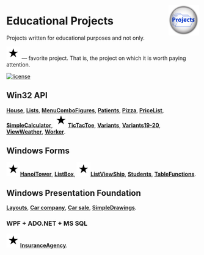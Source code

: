 <a href="https://github.com/AlexeyBuryanov/EducationalProjects/"><img
  src="projects.jpg" alt="Repository Icon"
  width="80" height="80" align="right"></a>
# Educational Projects
Projects written for educational purposes and not only.

[favorite-image]: ic_star_rate_black_18px.svg
![favorite-proj][favorite-image] — favorite project. That is, the project on which it is worth paying attention.
  
[license-image]: https://img.shields.io/npm/l/normalize.css.svg?style=flat
[license-url]: LICENSE
[![license][license-image]][license-url]

## Win32 API
**[House](Win32API/House/)**, **[Lists](Win32API/Lists/)**, **[MenuComboFigures](Win32API/MenuComboFigures/)**, **[Patients](Win32API/Patients/)**, **[Pizza](Win32API/Pizza/)**, **[PriceList](Win32API/PriceList/)**, **[SimpleCalculator](Win32API/SimpleCalculator/)**, ![favorite-proj][favorite-image]**[TicTacToe](Win32API/TicTacToe/)**, **[Variants](Win32API/Variants/)**, **[Variants19-20](Win32API/Variants19-20/)**, **[ViewWeather](Win32API/ViewWeather/)**, **[Worker](Win32API/Worker/)**.
    
## Windows Forms
![favorite-proj][favorite-image]**[HanoiTower](WindowsForms/HanoiTower/)**, **[ListBox](WindowsForms/ListBox/)**, ![favorite-proj][favorite-image]**[ListViewShip](WindowsForms/ListViewShip/)**, **[Students](WindowsForms/Students/)**, **[TableFunctions](WindowsForms/TableFunctions/)**.
    
## Windows Presentation Foundation
**[Layouts](WPF/Layouts/)**, **[Car company](WPF/Car_company/)**, **[Car sale](WPF/Car_sale/)**, **[SimpleDrawings](WPF/SimpleDrawings/)**.
### WPF + ADO.NET + MS SQL
![favorite-proj][favorite-image]**[InsuranceAgency](WPF/InsuranceAgency/)**.
